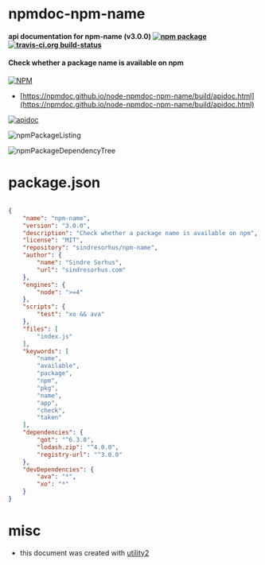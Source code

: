 # npmdoc-npm-name

#### api documentation for  npm-name (v3.0.0)  [![npm package](https://img.shields.io/npm/v/npmdoc-npm-name.svg?style=flat-square)](https://www.npmjs.org/package/npmdoc-npm-name) [![travis-ci.org build-status](https://api.travis-ci.org/npmdoc/node-npmdoc-npm-name.svg)](https://travis-ci.org/npmdoc/node-npmdoc-npm-name)

#### Check whether a package name is available on npm

[![NPM](https://nodei.co/npm/npm-name.png?downloads=true&downloadRank=true&stars=true)](https://www.npmjs.com/package/npm-name)

- [https://npmdoc.github.io/node-npmdoc-npm-name/build/apidoc.html](https://npmdoc.github.io/node-npmdoc-npm-name/build/apidoc.html)

[![apidoc](https://npmdoc.github.io/node-npmdoc-npm-name/build/screenCapture.buildCi.browser.%252Ftmp%252Fbuild%252Fapidoc.html.png)](https://npmdoc.github.io/node-npmdoc-npm-name/build/apidoc.html)

![npmPackageListing](https://npmdoc.github.io/node-npmdoc-npm-name/build/screenCapture.npmPackageListing.svg)

![npmPackageDependencyTree](https://npmdoc.github.io/node-npmdoc-npm-name/build/screenCapture.npmPackageDependencyTree.svg)



# package.json

```json

{
    "name": "npm-name",
    "version": "3.0.0",
    "description": "Check whether a package name is available on npm",
    "license": "MIT",
    "repository": "sindresorhus/npm-name",
    "author": {
        "name": "Sindre Sorhus",
        "url": "sindresorhus.com"
    },
    "engines": {
        "node": ">=4"
    },
    "scripts": {
        "test": "xo && ava"
    },
    "files": [
        "index.js"
    ],
    "keywords": [
        "name",
        "available",
        "package",
        "npm",
        "pkg",
        "name",
        "app",
        "check",
        "taken"
    ],
    "dependencies": {
        "got": "^6.3.0",
        "lodash.zip": "^4.0.0",
        "registry-url": "^3.0.0"
    },
    "devDependencies": {
        "ava": "*",
        "xo": "*"
    }
}
```



# misc
- this document was created with [utility2](https://github.com/kaizhu256/node-utility2)

